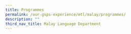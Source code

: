 ```yaml
---
title: Programmes
permalink: /our-gsps-experience/mtl/malay/programmes/
description: ""
third_nav_title: Malay Language Department
---
```

